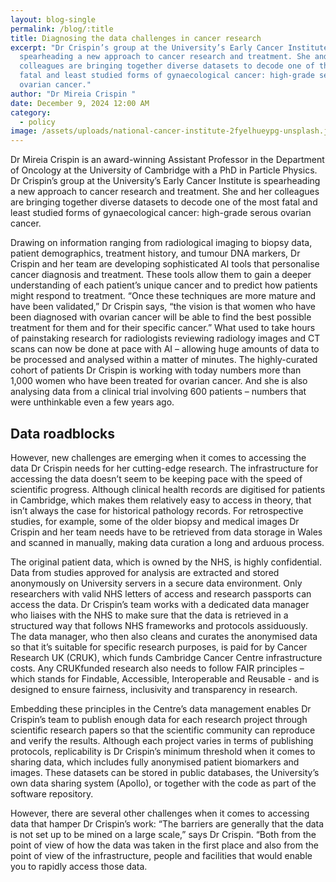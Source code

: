 ```yaml
---
layout: blog-single
permalink: /blog/:title
title: Diagnosing the data challenges in cancer research
excerpt: "Dr Crispin’s group at the University’s Early Cancer Institute is
  spearheading a new approach to cancer research and treatment. She and her
  colleagues are bringing together diverse datasets to decode one of the most
  fatal and least studied forms of gynaecological cancer: high-grade serous
  ovarian cancer."
author: "Dr Mireia Crispin "
date: December 9, 2024 12:00 AM
category:
  - policy
image: /assets/uploads/national-cancer-institute-2fyelhueypg-unsplash.jpg
---
```

Dr Mireia Crispin is an award-winning Assistant Professor in the Department of Oncology at the University of Cambridge with a PhD in Particle Physics. Dr Crispin’s group at the University’s Early Cancer Institute is spearheading a new approach to cancer research and treatment. She and her colleagues are bringing together diverse datasets to decode one of the most fatal and least studied forms of gynaecological cancer: high-grade serous ovarian cancer. 

Drawing on information ranging from radiological imaging to biopsy data, patient demographics, treatment history, and tumour DNA markers, Dr Crispin and her team are developing sophisticated AI tools that personalise cancer diagnosis and treatment. These tools allow them to gain a deeper understanding of each patient’s unique cancer and to predict how patients might respond to treatment. “Once these techniques are more mature and have been validated,” Dr Crispin says, “the vision is that women who have been diagnosed with ovarian cancer will be able to find the best possible treatment for them and for their specific cancer.” What used to take hours of painstaking research for radiologists reviewing radiology images and CT scans can now be done at pace with AI – allowing huge amounts of data to be processed and analysed within a matter of minutes. The highly-curated cohort of patients Dr Crispin is working with today numbers more than 1,000 women who have been treated for ovarian cancer. And she is also analysing data from a clinical trial involving 600 patients – numbers that were unthinkable even a few years ago.

## Data roadblocks

However, new challenges are emerging when it comes to accessing the data Dr Crispin needs for her cutting-edge research. The infrastructure for accessing the data doesn’t seem to be keeping pace with the speed of scientific progress. Although clinical health records are digitised for patients in Cambridge, which makes them relatively easy to access in theory, that isn’t always the case for historical pathology records. For retrospective studies, for example, some of the older biopsy and medical images Dr Crispin and her team needs have to be retrieved from data storage in Wales and scanned in manually, making data curation a long and arduous process. 

The original patient data, which is owned by the NHS, is highly confidential. Data from studies approved for analysis are extracted and stored anonymously on University servers in a secure data environment. Only researchers with valid NHS letters of access and research passports can access the data. Dr Crispin’s team works with a dedicated data manager who liaises with the NHS to make sure that the data is retrieved in a structured way that follows NHS frameworks and protocols assiduously. The data manager, who then also cleans and curates the anonymised data so that it’s suitable for specific research purposes, is paid for by Cancer Research UK (CRUK), which funds Cambridge Cancer Centre infrastructure costs. Any CRUKfunded research also needs to follow FAIR principles – which stands for Findable, Accessible, Interoperable and Reusable - and is designed to ensure fairness, inclusivity and transparency in research. 

Embedding these principles in the Centre’s data management enables Dr Crispin’s team to publish enough data for each research project through scientific research papers so that the scientific community can reproduce and verify the results. Although each project varies in terms of publishing protocols, replicability is Dr Crispin’s minimum threshold when it comes to sharing data, which includes fully anonymised patient biomarkers and images. These datasets can be stored in public databases, the University’s own data sharing system (Apollo), or together with the code as part of the software repository. 

However, there are several other challenges when it comes to accessing data that hamper Dr Crispin’s work: “The barriers are generally that the data is not set up to be mined on a large scale,” says Dr Crispin. “Both from the point of view of how the data was taken in the first place and also from the point of view of the infrastructure, people and facilities that would enable you to rapidly access those data.